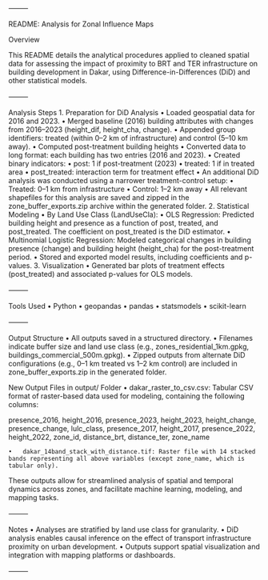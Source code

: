 ⸻

README: Analysis for Zonal Influence Maps

Overview

This README details the analytical procedures applied to cleaned spatial data for assessing the impact of proximity to BRT and TER infrastructure on building development in Dakar, using Difference-in-Differences (DiD) and other statistical models.

⸻

Analysis Steps
	1.	Preparation for DiD Analysis
	•	Loaded geospatial data for 2016 and 2023.
	•	Merged baseline (2016) building attributes with changes from 2016–2023 (height_dif, height_cha, change).
	•	Appended group identifiers: treated (within 0–2 km of infrastructure) and control (5–10 km away).
	•	Computed post-treatment building heights
	•	Converted data to long format: each building has two entries (2016 and 2023).
	•	Created binary indicators:
	•	post: 1 if post-treatment (2023)
	•	treated: 1 if in treated area
	•	post_treated: interaction term for treatment effect
	•	An additional DiD analysis was conducted using a narrower treatment-control setup:
	•	Treated: 0–1 km from infrastructure
	•	Control: 1–2 km away
	•	All relevant shapefiles for this analysis are saved and zipped in the zone_buffer_exports.zip archive within the generated folder.
	2.	Statistical Modeling
	•	By Land Use Class (LandUseCla):
	•	OLS Regression:
Predicted building height and presence as a function of post, treated, and post_treated. The coefficient on post_treated is the DiD estimator.
	•	Multinomial Logistic Regression:
Modeled categorical changes in building presence (change) and building height (height_cha) for the post-treatment period.
	•	Stored and exported model results, including coefficients and p-values.
	3.	Visualization
	•	Generated bar plots of treatment effects (post_treated) and associated p-values for OLS models.

⸻

Tools Used
	•	Python
	•	geopandas
	•	pandas
	•	statsmodels
	•	scikit-learn

⸻

Output Structure
	•	All outputs saved in a structured directory.
	•	Filenames indicate buffer size and land use class (e.g., zones_residential_1km.gpkg, buildings_commercial_500m.gpkg).
	•	Zipped outputs from alternate DiD configurations (e.g., 0–1 km treated vs 1–2 km control) are included in zone_buffer_exports.zip in the generated folder.

New Output Files in output/ Folder
	•	dakar_raster_to_csv.csv: Tabular CSV format of raster-based data used for modeling, containing the following columns:

presence_2016, height_2016, presence_2023, height_2023, height_change,
presence_change, lulc_class, presence_2017, height_2017,
presence_2022, height_2022, zone_id, distance_brt, distance_ter, zone_name


	•	dakar_14band_stack_with_distance.tif: Raster file with 14 stacked bands representing all above variables (except zone_name, which is tabular only).

These outputs allow for streamlined analysis of spatial and temporal dynamics across zones, and facilitate machine learning, modeling, and mapping tasks.

⸻

Notes
	•	Analyses are stratified by land use class for granularity.
	•	DiD analysis enables causal inference on the effect of transport infrastructure proximity on urban development.
	•	Outputs support spatial visualization and integration with mapping platforms or dashboards.

⸻
